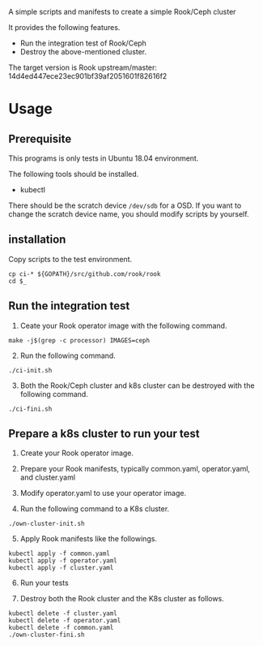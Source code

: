 A simple scripts and manifests to create a simple Rook/Ceph cluster

It provides the following features.

- Run the integration test of Rook/Ceph
- Destroy the above-mentioned cluster.

The target version is Rook upstream/master: 14d4ed447ece23ec901bf39af2051601f82616f2

# Usage

## Prerequisite

This programs is only tests in Ubuntu 18.04 environment.

The following tools should be installed.

- kubectl

There should be the scratch device `/dev/sdb` for a OSD. If you want to change the scratch device name, you should modify scripts by yourself.

## installation

Copy scripts to the test environment.

```console
cp ci-* ${GOPATH}/src/github.com/rook/rook
cd $_
```

## Run the integration test

1. Ceate your Rook operator image with the following command.

```console
make -j$(grep -c processor) IMAGES=ceph
```

2. Run the following command.

```console
./ci-init.sh
```

3. Both the Rook/Ceph cluster and k8s cluster can be destroyed with the following command.

```console
./ci-fini.sh
```

## Prepare a k8s cluster to run your test

1. Create your Rook operator image.

2. Prepare your Rook manifests, typically common.yaml, operator.yaml, and cluster.yaml

3. Modify operator.yaml to use your operator image.

4. Run the following command to a K8s cluster.

```console
./own-cluster-init.sh
```

5. Apply Rook manifests like the followings.

```console
kubectl apply -f common.yaml
kubectl apply -f operator.yaml
kubectl apply -f cluster.yaml
```

6. Run your tests

7. Destroy both the Rook cluster and the K8s cluster as follows.

```
kubectl delete -f cluster.yaml
kubectl delete -f operator.yaml
kubectl delete -f common.yaml
./own-cluster-fini.sh
```
